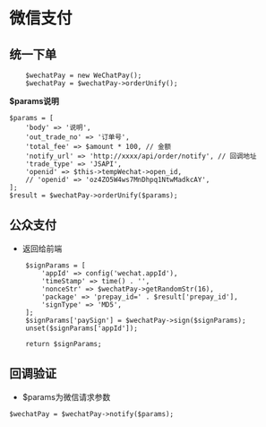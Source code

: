 # 微信支付

## 统一下单

~~~
    $wechatPay = new WeChatPay();
    $wechatPay = $wechatPay->orderUnify();
~~~

**$params说明**

~~~
$params = [
    'body' => '说明',
    'out_trade_no' => '订单号',
    'total_fee' => $amount * 100, // 金额
    'notify_url' => 'http://xxxx/api/order/notify', // 回调地址 
    'trade_type' => 'JSAPI',
    'openid' => $this->tempWechat->open_id,
    // 'openid' => 'oz4ZO5W4ws7MnDhpq1NtwMadkcAY',
];
$result = $wechatPay->orderUnify($params);
~~~

## 公众支付

- 返回给前端

~~~
    $signParams = [
        'appId' => config('wechat.appId'),
        'timeStamp' => time() . '',
        'nonceStr' => $wechatPay->getRandomStr(16),
        'package' => 'prepay_id=' . $result['prepay_id'],
        'signType' => 'MD5',
    ];
    $signParams['paySign'] = $wechatPay->sign($signParams);
    unset($signParams['appId']);

    return $signParams;
~~~

## 回调验证

- $params为微信请求参数

`$wechatPay = $wechatPay->notify($params);`
